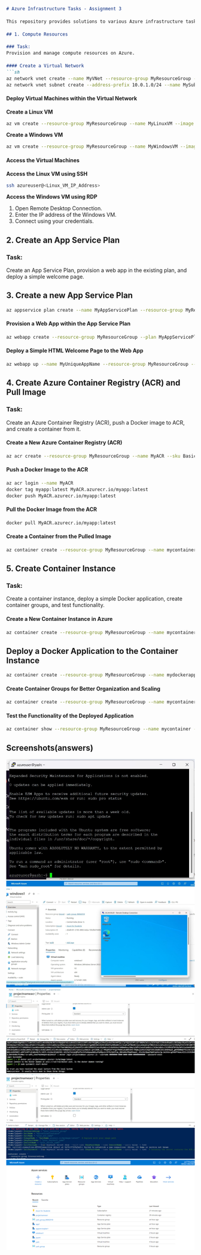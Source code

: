 ```markdown
# Azure Infrastructure Tasks - Assignment 3

This repository provides solutions to various Azure infrastructure tasks. Each task involves creating and managing different Azure resources. Below is a detailed description of each assignment, including commands and relevant screenshots.

## 1. Compute Resources

### Task:
Provision and manage compute resources on Azure.

#### Create a Virtual Network
```sh
az network vnet create --name MyVNet --resource-group MyResourceGroup --subnet-name MySubnet
az network vnet subnet create --address-prefix 10.0.1.0/24 --name MySubnet --resource-group MyResourceGroup --vnet-name MyVNet
```

#### Deploy Virtual Machines within the Virtual Network

**Create a Linux VM**
```sh
az vm create --resource-group MyResourceGroup --name MyLinuxVM --image UbuntuLTS --admin-username azureuser --generate-ssh-keys
```

**Create a Windows VM**
```sh
az vm create --resource-group MyResourceGroup --name MyWindowsVM --image Win2019Datacenter --admin-username azureuser --admin-password myPassword123!
```

#### Access the Virtual Machines

**Access the Linux VM using SSH**
```sh
ssh azureuser@<Linux_VM_IP_Address>
```

**Access the Windows VM using RDP**
1. Open Remote Desktop Connection.
2. Enter the IP address of the Windows VM.
3. Connect using your credentials.

## 2. Create an App Service Plan

### Task:
Create an App Service Plan, provision a web app in the existing plan, and deploy a simple welcome page.

## 3. Create a new App Service Plan
```sh
az appservice plan create --name MyAppServicePlan --resource-group MyResourceGroup --sku FREE
```

#### Provision a Web App within the App Service Plan
```sh
az webapp create --resource-group MyResourceGroup --plan MyAppServicePlan --name MyUniqueAppName
```

#### Deploy a Simple HTML Welcome Page to the Web App
```sh
az webapp up --name MyUniqueAppName --resource-group MyResourceGroup --html
```

## 4. Create Azure Container Registry (ACR) and Pull Image

### Task:
Create an Azure Container Registry (ACR), push a Docker image to ACR, and create a container from it.

#### Create a New Azure Container Registry (ACR)
```sh
az acr create --resource-group MyResourceGroup --name MyACR --sku Basic
```

#### Push a Docker Image to the ACR
```sh
az acr login --name MyACR
docker tag myapp:latest MyACR.azurecr.io/myapp:latest
docker push MyACR.azurecr.io/myapp:latest
```

#### Pull the Docker Image from the ACR
```sh
docker pull MyACR.azurecr.io/myapp:latest
```

#### Create a Container from the Pulled Image
```sh
az container create --resource-group MyResourceGroup --name mycontainer --image MyACR.azurecr.io/myapp:latest --cpu 1 --memory 1.5 --registry-login-server MyACR.azurecr.io --registry-username <username> --registry-password <password>
```

## 5. Create Container Instance

### Task:
Create a container instance, deploy a simple Docker application, create container groups, and test functionality.

#### Create a New Container Instance in Azure
```sh
az container create --resource-group MyResourceGroup --name mycontainer --image MyACR.azurecr.io/myapp:latest --cpu 1 --memory 1.5
```

##  Deploy a Docker Application to the Container Instance
```sh
az container create --resource-group MyResourceGroup --name mydockerapp --image mydockerapp:latest --cpu 1 --memory 1.5
```

#### Create Container Groups for Better Organization and Scaling
```sh
az container create --resource-group MyResourceGroup --name mycontainergroup --image MyACR.azurecr.io/myapp:latest --cpu 1 --memory 1.5 --restart-policy Always
```

#### Test the Functionality of the Deployed Application
```sh
az container show --resource-group MyResourceGroup --name mycontainer --query instanceView.state
```

## Screenshots(answers)

![Screenshot 1](https://github.com/jayant77778/Assignment-3-/blob/main/Screenshot%202024-06-06%20202631.jpg)
![Screenshot 2](https://github.com/jayant77778/Assignment-3-/blob/main/Screenshot%202024-06-06%20225333.jpg)
![Screenshot 3](https://github.com/jayant77778/Assignment-3-/blob/main/Screenshot%202024-06-06%20235151.jpg)
![Screenshot 4](https://github.com/jayant77778/Assignment-3-/blob/main/Screenshot%202024-06-07%20000850.jpg)
![Screenshot 5](https://github.com/jayant77778/Assignment-3-/blob/main/Screenshot%202024-06-07%20002601.png)
```
